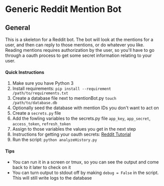 # Generic Reddit Mention Bot

## General
This is a skeleton for a Reddit bot.
The bot will look at the mentions for a user, and then can reply to those mentions, or do whatever you like.
Reading mentions requires authorization by the user, so you'll have to go through a oauth process to get some secret information relating to your user.

#### Quick Instructions
1. Make sure you have Python 3
2. Install requirements: `pip install --requirement /path/to/requirements.txt`
3. Create a database file next to mentionBot.py `touch /path/to/database.db`
4. Optionally seed the database with mention IDs you don't want to act on
5. Create a `secrets.py` file
6. Add the fowling variables to the secrets.py file `app_key`, `app_secret`, `access_token`, `refresh_token`
7. Assign to those variables the values you get in the next step
8. Instructions for getting your oauth secrets: [Reddit Tutorial](https://www.reddit.com/r/redditdev/comments/3lotxj/tutorial_how_to_migrate_your_existing_bots_from/)
9. Run the script: `python analyzeHistory.py`


#### Tips
- You can run it in a screen or tmux, so you can see the output and come back to it later to check on it
- You can turn output to stdout off by making `debug = False` in the script. This will still write logs to the database